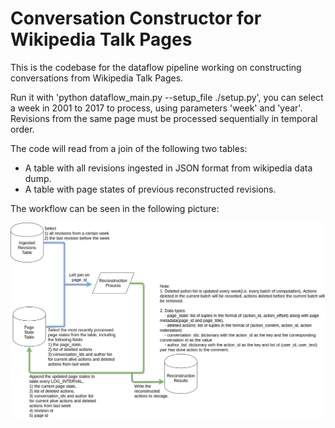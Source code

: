 # Conversation Constructor for Wikipedia Talk Pages

This is the codebase for the dataflow pipeline working on constructing conversations from Wikipedia Talk Pages.

Run it with 'python dataflow_main.py --setup_file ./setup.py', you can select a week in 2001 to 2017 to process, using parameters 'week' and 'year'. Revisions from the same page must be processed sequentially in temporal order.

The code will read from a join of the following two tables: 
- A table with all revisions ingested in JSON format from wikipedia data dump.
- A table with page states of previous reconstructed revisions.

The workflow can be seen in the following picture:

![conversation_construction_workflow](docs/workflow.png)
